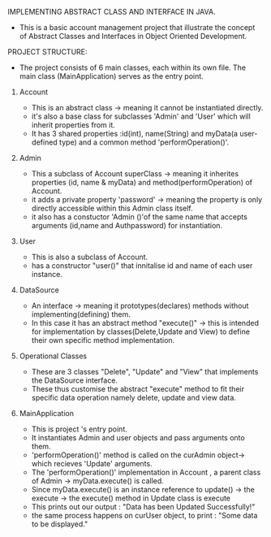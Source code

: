 IMPLEMENTING ABSTRACT CLASS AND INTERFACE IN JAVA.

- This is a basic account management project that illustrate the concept of Abstract Classes and Interfaces in Object Oriented Development.

PROJECT STRUCTURE:

- The project consists of 6 main classes, each within its own file. The main class (MainApplication) serves as the entry point.

1. Account

   - This is an abstract class -> meaning it cannot be instantiated directly.
   - it's also a base class for subclasses 'Admin' and 'User' which will inherit properties from it.
   - It has 3 shared properties :id(int), name(String) and myData(a user-defined type) and a common method 'performOperation()'.

2. Admin

   - This a subclass of Account superClass -> meaning it inherites properties (id, name & myData) and method(performOperation) of Account.
   - it adds a private property 'password' -> meaning the property is only directly accessible within this Admin class itself.
   - it also has a constuctor 'Admin ()'of the same name that accepts arguments (id,name and Authpassword) for instantiation.

3. User

   - This is also a subclass of Account.
   - has a constructor "user()" that innitalise id and name of each user instance.

4. DataSource

   - An interface -> meaning it prototypes(declares) methods without implementing(defining) them.
   - In this case it has an abstract method "execute()" -> this is intended for implementation by classes(Delete,Update and View) to define their own specific method implementation.

5. Operational Classes

   - These are 3 classes "Delete", "Update" and "View" that implements the DataSource interface.
   - These thus customise the abstract "execute" method to fit their specific data operation namely delete, update and view data.

6. MainApplication
   - This is project 's entry point.
   - It instantiates Admin and user objects and pass arguments onto them.
   - 'performOperation()' method is called on the curAdmin object-> which recieves 'Update' arguments.
   - The 'performOperation()' implementation in Account , a parent class of Admin -> myData.execute() is called.
   - Since myData.execute() is an instance reference to update() -> the execute -> the execute() method in Update class is execute
   - This prints out our output : "Data has been Updated Successfully!"
   - the same process happens on curUser object, to print : "Some data to be displayed."
